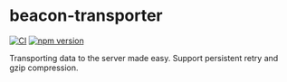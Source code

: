 # beacon-transporter

[![CI](https://github.com/xg-wang/beacon-transporter/actions/workflows/ci.yml/badge.svg?branch=main)](https://github.com/xg-wang/beacon-transporter/actions/workflows/ci.yml)
[![npm version](https://badge.fury.io/js/beacon-transporter.svg)](https://badge.fury.io/js/beacon-transporter)

Transporting data to the server made easy. Support persistent retry and gzip compression.
